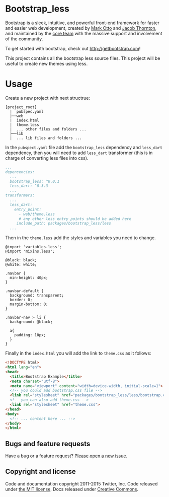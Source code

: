 # Bootstrap_less

Bootstrap is a sleek, intuitive, and powerful front-end framework for faster and easier web development, created by [Mark Otto](https://twitter.com/mdo) and [Jacob Thornton](https://twitter.com/fat), and maintained by the [core team](https://github.com/orgs/twbs/people) with the massive support and involvement of the community.

To get started with bootstrap, check out <http://getbootstrap.com>!

This project contains all the bootstrap less source files. This project will be useful to create new themes using less.

# Usage

Create a new project with next structrue:

```
[project_root]
  |  pubspec.yaml
  ├──web
  |  index.html
  |  theme.less
  |  ... other files and folders ...
  ├──lib
  |  ... lib files and folders ...
```

In the `pubspect.yaml` file add the `bootstrap_less` dependency and `less_dart` dependency, then you will need to add `less_dart` transformer (this is in charge of converting less files into css).

```yaml
...
depencencies:
  ...
  bootstrap_less: ^0.0.1
  less_dart: ^0.3.3
  ...
transformers:
  ...
  less_dart:
    entry_point:
      - web/theme.less
      # any other less entry points should be added here
     include_path: packages/bootstrap_less/less
  ...
```

Then in the `theme.less` add the styles and variables you need to change.

```less
@import 'variables.less';
@import 'mixins.less';

@black: black;
@white: white;

.navbar {
  min-height: 40px;
}

.navbar-default {
  background: transparent;
  border: 0;
  margin-bottom: 0;
}

.navbar-nav > li {
  background: @black;

  a{
    padding: 10px;
  }
}
```

Finally in the `index.html` you will add the link to `theme.css` as it follows:

```html
<!DOCTYPE html>
<html lang="en">
<head>
  <title>Bootstrap Example</title>
  <meta charset="utf-8">
  <meta name="viewport" content="width=device-width, initial-scale=1">
  <!-- you could add bootstrap.css file -->
  <link rel="stylesheet" href="packages/bootstrap_less/less/bootstrap.css">
  <!-- you can also add theme.css -->
  <link rel="stylesheet" href="theme.css">
</head>
<body>
  <!-- ... content here ... -->
</body>
</html>
```

## Bugs and feature requests

Have a bug or a feature request? [Please open a new issue](https://github.com/twbs/bootstrap/issues/new).

## Copyright and license

Code and documentation copyright 2011-2015 Twitter, Inc. Code released under [the MIT license](https://github.com/twbs/bootstrap/blob/master/LICENSE). Docs released under [Creative Commons](https://github.com/twbs/bootstrap/blob/master/docs/LICENSE).
